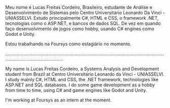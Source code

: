 Meu nome é Lucas Freitas Cordeiro, Brasileiro, estudante de Análise e Desenvolvimento de Sistemas pelo Centro Universitário Leonardo Da Vinci - UNIASSELVI.
Estudo principalmente C#, HTML e CSS, o framework .NET, tecnologias como o ASP.NET, e bancos de dados SQL. De vez em quando faço desenvolvimento de jogos como hobby, usando C# engines como Godot e Unity.

Estou trabalhando na Foursys como estagiário no momento.

.........................................................................................................................................................................

My name is Lucas Freitas Cordeiro, a Systems Analysis and Development student from Brazil at Centro Universitário Leonardo da Vinci - UNIASSELVI.
I study mainly C#, HTML and CSS, the .NET framework, technologies like ASP.NET and SQL databases. I do some game development as a hobby from time to time, using C# and game engines like Godot and Unity.

I'm working at Foursys as an intern at the moment.
